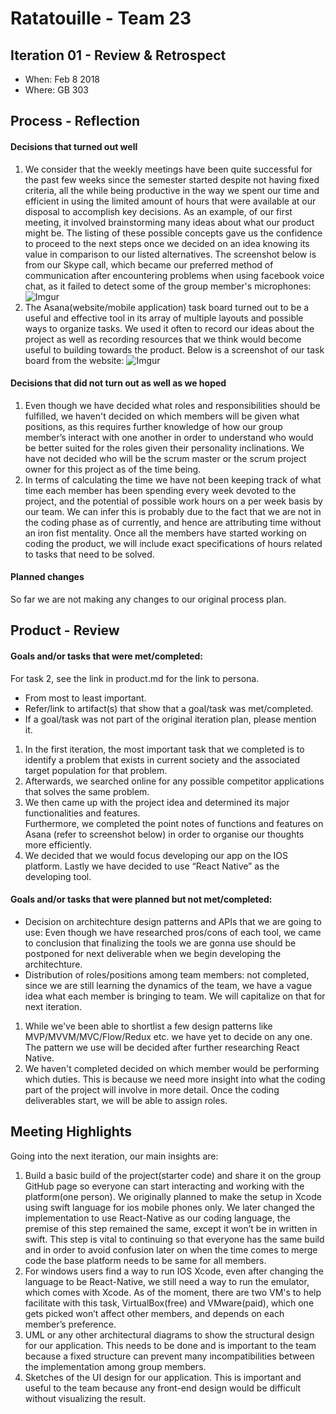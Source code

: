 # Ratatouille - Team 23

## Iteration 01 - Review & Retrospect

 * When: Feb 8 2018
 * Where: GB 303

## Process - Reflection


#### Decisions that turned out well

1. We consider that the weekly meetings have been quite successful for the past few weeks since the semester started despite not having fixed criteria, all the while being productive in the way we spent our time and efficient in using the limited amount of hours that were available at our disposal to accomplish key decisions. As an example, of our first meeting, it involved brainstorming many ideas about what our product might be. The listing of these possible concepts gave us the confidence to proceed to the next steps once we decided on an idea knowing its value in comparison to our listed alternatives. The screenshot below is from our Skype call, which became our preferred method of communication after encountering problems when using facebook voice chat, as it failed to detect some of the group member's microphones: <br /> ![Imgur](https://i.imgur.com/AzWfTgr.png) <br />
2. The Asana(website/mobile application) task board turned out to be a useful and effective tool in its array of multiple layouts and possible ways to organize tasks. We used it often to record our ideas about the project as well as recording resources that we think would become useful to building towards the product. Below is a screenshot of our task board from the website: ![Imgur](https://i.imgur.com/RxB1oYD.png)<br />



#### Decisions that did not turn out as well as we hoped

1. Even though we have decided what roles and responsibilities should be fulfilled, we haven't decided on which members will be given what positions, as this requires further knowledge of how our group member’s interact with one another in order to understand who would be better suited for the roles given their personality inclinations. We have not decided who will be the scrum master or the scrum project owner for this project as of the time being. <br />
2. In terms of calculating the time we have not been keeping track of what time each member has been spending every week devoted to the project, and the potential of possible work hours on a per week basis by our team. We can infer this is probably due to the fact that we are not in the coding phase as of currently, and hence are attributing time without an iron fist mentality. Once all the members have started working on coding the product, we will include exact specifications of hours related to tasks that need to be solved.



#### Planned changes

So far we are not making any changes to our original process plan.


## Product - Review

#### Goals and/or tasks that were met/completed:

 For task 2, see the link in product.md for the link to persona.

 * From most to least important.
 * Refer/link to artifact(s) that show that a goal/task was met/completed.
 * If a goal/task was not part of the original iteration plan, please mention it.

1.  In the first iteration, the most important task that we completed is to identify a problem that 
exists in current society and the associated target population for that problem.
2.  Afterwards, we searched online for any possible competitor applications that solves the same 
problem.
3.  We then came up with the project idea and determined its major functionalities and features.  
Furthermore, we completed the point notes of functions and features on Asana (refer to screenshot below) in order to organise our thoughts more efficiently. 
4.  We decided that we would focus developing our app on the IOS platform. Lastly we have decided to use “React Native” as the developing tool. 


#### Goals and/or tasks that were planned but not met/completed:

 * Decision on architechture design patterns and APIs that we are going to use: Even though we have
researched pros/cons of each tool, we came to conclusion that finalizing the tools we are gonna use 
should be postponed for next deliverable when we begin developing the architechture.
 * Distribution of roles/positions among team members: not completed, since we are still learning the dynamics of the team, we have a vague idea what each member is bringing to team. We will capitalize on that for next iteration.

1. While we've been able to shortlist a few design patterns like MVP/MVVM/MVC/Flow/Redux etc. we have yet to decide on any one. The pattern we use will be decided after further researching React Native.
2. We haven't completed decided on which member would be performing which duties. This is because we need more insight into what the coding part of the project will involve in more detail. Once the coding deliverables start, we will be able to assign roles.  


## Meeting Highlights

Going into the next iteration, our main insights are:

1. Build a basic build of the project(starter code) and share it on the group GitHub page so everyone can start interacting and working with the platform(one person). We originally planned to make the setup in Xcode using swift language for ios mobile phones only. We later changed the implementation to use React-Native as our coding language, the premise of this step remained the same, except it won’t be in written in swift. This step is vital to continuing so that everyone has the same build and in order to avoid confusion later on when the time comes to merge code the base platform needs to be same for all members.
2. For windows users find a way to run IOS Xcode, even after changing the language to be React-Native, we still need a way to run the emulator, which comes with Xcode. As of the moment, there are two VM's to help facilitate with this task, VirtualBox(free) and VMware(paid), which one gets picked won’t affect other members, and depends on each member’s preference.
3. UML or any other architectural diagrams to show the structural design for our application. This needs to be done and is important to the team because a fixed structure can prevent many incompatibilities between the implementation among group members.
4. Sketches of the UI design for our application. This is important and useful to the team because any front-end design would be difficult without visualizing the result.
